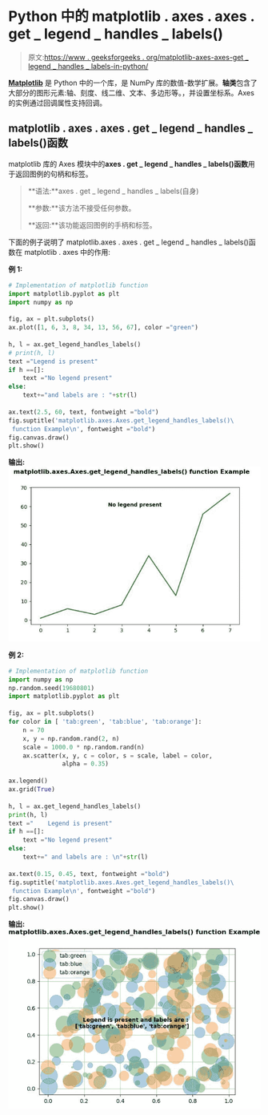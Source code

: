 # Python 中的 matplotlib . axes . axes . get _ legend _ handles _ labels()

> 原文:[https://www . geeksforgeeks . org/matplotlib-axes-axes-get _ legend _ handles _ labels-in-python/](https://www.geeksforgeeks.org/matplotlib-axes-axes-get_legend_handles_labels-in-python/)

**[Matplotlib](https://www.geeksforgeeks.org/python-introduction-matplotlib/)** 是 Python 中的一个库，是 NumPy 库的数值-数学扩展。**轴类**包含了大部分的图形元素:轴、刻度、线二维、文本、多边形等。，并设置坐标系。Axes 的实例通过回调属性支持回调。

## matplotlib . axes . axes . get _ legend _ handles _ labels()函数

matplotlib 库的 Axes 模块中的**axes . get _ legend _ handles _ labels()函数**用于返回图例的句柄和标签。

> **语法:**axes . get _ legend _ handles _ labels(自身)
> 
> **参数:**该方法不接受任何参数。
> 
> **返回:**该功能返回图例的手柄和标签。

下面的例子说明了 matplotlib.axes . axes . get _ legend _ handles _ labels()函数在 matplotlib . axes 中的作用:

**例 1:**

```py
# Implementation of matplotlib function  
import matplotlib.pyplot as plt
import numpy as np

fig, ax = plt.subplots()
ax.plot([1, 6, 3, 8, 34, 13, 56, 67], color ="green")

h, l = ax.get_legend_handles_labels()
# print(h, l)
text ="Legend is present"
if h ==[]:
    text ="No legend present"
else:
    text+="and labels are : "+str(l)

ax.text(2.5, 60, text, fontweight ="bold")
fig.suptitle('matplotlib.axes.Axes.get_legend_handles_labels()\
 function Example\n', fontweight ="bold")
fig.canvas.draw()
plt.show()
```

**输出:**
![](img/5288392f7b95046f640d6f76a1139fde.png)

**例 2:**

```py
# Implementation of matplotlib function
import numpy as np
np.random.seed(19680801)
import matplotlib.pyplot as plt

fig, ax = plt.subplots()
for color in [ 'tab:green', 'tab:blue', 'tab:orange']:
    n = 70
    x, y = np.random.rand(2, n)
    scale = 1000.0 * np.random.rand(n)
    ax.scatter(x, y, c = color, s = scale, label = color,
               alpha = 0.35)

ax.legend()
ax.grid(True)

h, l = ax.get_legend_handles_labels()
print(h, l)
text ="    Legend is present"
if h ==[]:
    text ="No legend present"
else:
    text+=" and labels are : \n"+str(l)

ax.text(0.15, 0.45, text, fontweight ="bold")
fig.suptitle('matplotlib.axes.Axes.get_legend_handles_labels()\
 function Example\n', fontweight ="bold")
fig.canvas.draw()
plt.show()
```

**输出:**
![](img/6371471c90a14f84b07b3cc01071a716.png)
